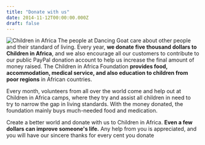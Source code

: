 ```yaml
---
title: "Donate with us"
date: 2014-11-12T00:00:00.000Z
draft: false 
---
```

![Children in Africa](https://assets-us-01.kc-usercontent.com:443/0f022f34-e7a4-00b6-32cb-a818ef520a70/9b86141d-b667-4c35-82b1-826bc151d72a/donate-with-us-1080px.jpg)
The people at Dancing Goat care about other people and their standard of living. Every year, **we donate five thousand dollars to Children in Africa**, and we also encourage all our customers to contribute to our public PayPal donation account to help us increase the final amount of money raised. The Children in Africa Foundation **provides food, accommodation, medical service, and also education to children from poor regions** in African countries.  
  
Every month, volunteers from all over the world come and help out at Children in Africa camps, where they try and assist all children in need to try to narrow the gap in living standards. With the money donated, the foundation mainly buys much-needed food and medication.  
  
Create a better world and donate with us to Children in Africa. **Even a few dollars can improve someone's life.** Any help from you is appreciated, and you will have our sincere thanks for every cent you donate
